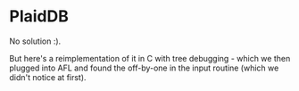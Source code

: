 PlaidDB
=======

No solution :).

But here's a reimplementation of it in C with tree debugging - which we then plugged into AFL and found the off-by-one in the input routine (which we didn't notice at first).
